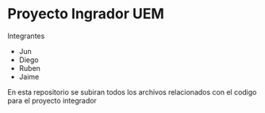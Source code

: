 # Proyecto Ingrador UEM

Integrantes
  - Jun
  - Diego
  - Ruben
  - Jaime

En esta repositorio se subiran todos los archivos relacionados con el codigo para el proyecto integrador
